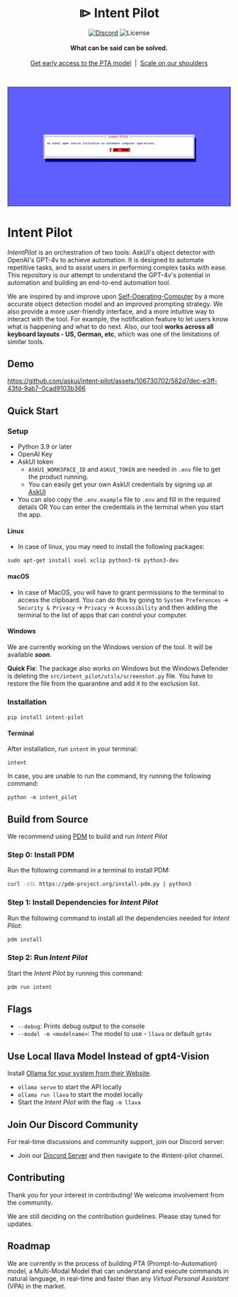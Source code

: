 
<h1 align="center">⧐ Intent Pilot </h1>

<p align="center">
    <a href="https://discord.com/invite/Gu35zMGxbx">
        <img alt="Discord" src="https://img.shields.io/discord/912752657662349312?logo=discord&style=flat&logoColor=white"/></a>
    <img src="https://img.shields.io/static/v1?label=license&message=MIT&color=white&style=flat" alt="License"/>
    <br>
    <br>
    <strong>What can be said can be solved.</strong><br>
    <br><a href="https://askui.com?utm_campaign=github&utm_medium=community&utm_source=github&utm_content=intent-pilot">Get early access to the PTA model</a>‎ ‎ |‎ ‎ <a href="https://askui.com?utm_campaign=github&utm_medium=community&utm_source=github&utm_content=intent-pilot">Scale on our shoulders</a><br>
</p>

<br>


![alt text](<images/opening-dialogue.png>)

# Intent Pilot 

_IntentPilot_ is an orchestration of two tools: AskUI's object detector with OpenAI's GPT-4v to achieve automation. It is designed to automate repetitive tasks, and to assist users in performing complex tasks with ease. This repository is our attempt to understand the GPT-4v's potential in automation and building an end-to-end automation tool.

We are inspired by and improve upon [Self-Operating-Computer](https://github.com/OthersideAI/self-operating-computer) by a more accurate object detection model and an improved prompting strategy. We also provide a more user-friendly interface, and a more intuitive way to interact with the tool. For example, the notification feature to let users know what is happening and what to do next. Also, our tool **works across all keyboard layouts - US, German, etc**, which was one of the limitations of similar tools.

## Demo

https://github.com/askui/intent-pilot/assets/106730702/582d7dec-e3ff-43fd-9ab7-0cad9103b366


## Quick Start

### Setup

- Python 3.9 or later
- OpenAI Key
- AskUI token
    - `ASKUI_WORKSPACE_ID` and `ASKUI_TOKEN` are needed in `.env` file to get the product running.
    - You can easily get your own AskUI credentials by signing up at [AskUI](https://askui.com)
- You can also copy the `.env.example` file to `.env` and fill in the required details OR You can enter the credentials in the terminal when you start the app.

#### Linux

- In case of linux, you may need to install the following packages:
```shell
sudo apt-get install xsel xclip python3-tk python3-dev
```

#### macOS

- In case of MacOS, you will have to grant permissions to the terminal to access the clipboard. You can do this by going to `System Preferences` -> `Security & Privacy` -> `Privacy` -> `Accessibility` and then adding the terminal to the list of apps that can control your computer.

#### Windows

We are currently working on the Windows version of the tool. It will be available __*soon*__.

__Quick Fix__: The package also works on Windows but the Windows Defender is deleting the `src/intent_pilot/utils/screenshot.py` file. You have to restore the file from the quarantine and add it to the exclusion list.

### Installation

```shell
pip install intent-pilot
```

#### Terminal

After installation, run `intent` in your terminal:

```shell
intent
```

In case, you are unable to run the command, try running the following command:
```shell
python -m intent_pilot
```

## Build from Source

We recommend using [PDM](https://pdm-project.org/) to build and run _Intent Pilot_

### Step 0: Install PDM

Run the following command in a terminal to install PDM:
```sh
curl -sSL https://pdm-project.org/install-pdm.py | python3 -
```

### Step 1: Install Dependencies for _Intent Pilot_

Run the following command to install all the dependencies needed for _Intent Pilot_:
```sh
pdm install
```

### Step 2: Run _Intent Pilot_

Start the _Intent Pilot_ by running this command:
```sh
pdm run intent
```

## Flags

* `--debug`: Prints debug output to the console
* `--model -m <modelname>`: The model to use - `llava` or default `gpt4v`

## Use Local llava Model Instead of gpt4-Vision
Install [Ollama for your system from their Website](https://ollama.com/).

* `ollama serve` to start the API locally
* `ollama run llava` to start the model locally
* Start the _Intent Pilot_ with the flag `-m llava`

## Join Our Discord Community

For real-time discussions and community support, join our Discord server:
- Join our [Discord Server](https://discord.com/invite/Gu35zMGxbx) and then navigate to the #intent-pilot channel.

## Contributing

Thank you for your interest in contributing! We welcome involvement from the community.

We are still deciding on the contribution guidelines. Please stay tuned for updates.

## Roadmap

We are currently in the process of building _PTA_ (Prompt-to-Automation) model, a Multi-Modal Model that can understand and execute commands in natural language, in real-time and faster than any _Virtual Personal Assistant_ (VPA) in the market.
